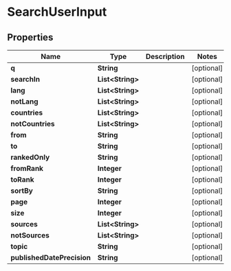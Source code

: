 

# SearchUserInput


## Properties

| Name | Type | Description | Notes |
|------------ | ------------- | ------------- | -------------|
|**q** | **String** |  |  [optional] |
|**searchIn** | **List&lt;String&gt;** |  |  [optional] |
|**lang** | **List&lt;String&gt;** |  |  [optional] |
|**notLang** | **List&lt;String&gt;** |  |  [optional] |
|**countries** | **List&lt;String&gt;** |  |  [optional] |
|**notCountries** | **List&lt;String&gt;** |  |  [optional] |
|**from** | **String** |  |  [optional] |
|**to** | **String** |  |  [optional] |
|**rankedOnly** | **String** |  |  [optional] |
|**fromRank** | **Integer** |  |  [optional] |
|**toRank** | **Integer** |  |  [optional] |
|**sortBy** | **String** |  |  [optional] |
|**page** | **Integer** |  |  [optional] |
|**size** | **Integer** |  |  [optional] |
|**sources** | **List&lt;String&gt;** |  |  [optional] |
|**notSources** | **List&lt;String&gt;** |  |  [optional] |
|**topic** | **String** |  |  [optional] |
|**publishedDatePrecision** | **String** |  |  [optional] |



